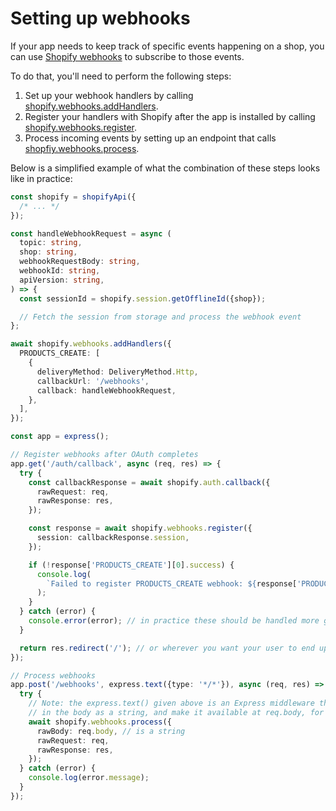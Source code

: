 # Setting up webhooks

If your app needs to keep track of specific events happening on a shop, you can use [Shopify webhooks](https://shopify.dev/apps/webhooks) to subscribe to those events.

To do that, you'll need to perform the following steps:

1. Set up your webhook handlers by calling [shopify.webhooks.addHandlers](../reference/webhooks/addHandlers.md).
1. Register your handlers with Shopify after the app is installed by calling [shopify.webhooks.register](../reference/webhooks/register.md).
1. Process incoming events by setting up an endpoint that calls [shopfiy.webhooks.process](../reference/webhooks/process.md).

Below is a simplified example of what the combination of these steps looks like in practice:

```ts
const shopify = shopifyApi({
  /* ... */
});

const handleWebhookRequest = async (
  topic: string,
  shop: string,
  webhookRequestBody: string,
  webhookId: string,
  apiVersion: string,
) => {
  const sessionId = shopify.session.getOfflineId({shop});

  // Fetch the session from storage and process the webhook event
};

await shopify.webhooks.addHandlers({
  PRODUCTS_CREATE: [
    {
      deliveryMethod: DeliveryMethod.Http,
      callbackUrl: '/webhooks',
      callback: handleWebhookRequest,
    },
  ],
});

const app = express();

// Register webhooks after OAuth completes
app.get('/auth/callback', async (req, res) => {
  try {
    const callbackResponse = await shopify.auth.callback({
      rawRequest: req,
      rawResponse: res,
    });

    const response = await shopify.webhooks.register({
      session: callbackResponse.session,
    });

    if (!response['PRODUCTS_CREATE'][0].success) {
      console.log(
        `Failed to register PRODUCTS_CREATE webhook: ${response['PRODUCTS_CREATE'][0].result}`,
      );
    }
  } catch (error) {
    console.error(error); // in practice these should be handled more gracefully
  }

  return res.redirect('/'); // or wherever you want your user to end up after OAuth completes
});

// Process webhooks
app.post('/webhooks', express.text({type: '*/*'}), async (req, res) => {
  try {
    // Note: the express.text() given above is an Express middleware that will read
    // in the body as a string, and make it available at req.body, for this path only.
    await shopify.webhooks.process({
      rawBody: req.body, // is a string
      rawRequest: req,
      rawResponse: res,
    });
  } catch (error) {
    console.log(error.message);
  }
});
```
